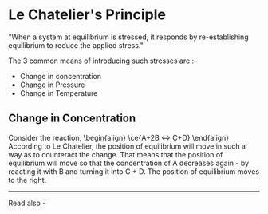 # Le Chatelier's Principle

"When a system at equilibrium is stressed, it responds by re-establishing equilibrium to reduce the applied stress."

The 3 common means of introducing such stresses are :-
- Change in concentration
- Change in Pressure
- Change in Temperature

## Change in Concentration

Consider the reaction,
\begin{align}
\ce{A+2B <=> C+D}
\end{align}
According to Le Chatelier, the position of equilibrium will move in such a way as to counteract the change. That means that the position of equilibrium will move so that the concentration of A decreases again - by reacting it with B and turning it into C + D. The position of equilibrium moves to the right.


---
Read also - 